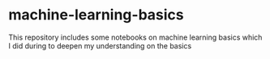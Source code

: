 # machine-learning-basics
This repository includes some notebooks on machine learning basics which I did during to deepen my understanding on the basics
